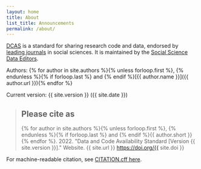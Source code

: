 ```yaml
---
layout: home
title: About
list_title: Announcements
permalink: /about/
---
```

[DCAS](/) is a standard for sharing research code and data, endorsed by [leading journals](/journals) in social sciences. It is maintained by the [Social Science Data Editors]().

Authors: {% for author in site.authors %}{% unless forloop.first %}, {% endunless %}{% if forloop.last %} and {% endif %}[{{ author.name }}]({{ author.url }}){% endfor %}

Current version: {{ site.version }} ({{ site.date }})

> ## Please cite as
> {% for author in site.authors %}{% unless forloop.first %}, {% endunless %}{% if forloop.last %} and {% endif %}{{ author.short }}{% endfor %}. 2022. "Data and Code Availability Standard [Version {{ site.version }}]." Website. {{ site.url }} https://doi.org/{{ site.doi }}

For machine-readable citation, see [CITATION.cff here](https://github.com/social-science-data-editors/DCAS).
